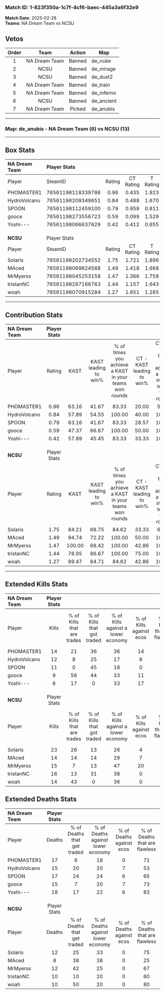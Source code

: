 ### Match ID: 1-823f350a-1c7f-4cf6-baec-445a3a6f32e9  
**Match Date**: 2025-02-28  
**Teams**: NA Dream Team vs NCSU  

## Vetos  

| Order | Team | Action | Map |
| :---: | :--: | :----: | --- |
| 1 | NA Dream Team | Banned | de_nuke |
| 2 | NCSU | Banned | de_mirage |
| 3 | NCSU | Banned | de_dust2 |
| 4 | NA Dream Team | Banned | de_train |
| 5 | NA Dream Team | Banned | de_inferno |
| 6 | NCSU | Banned | de_ancient |
| 7 | NA Dream Team | Picked | de_anubis |

---  

### **Map**: de_anubis - NA Dream Team (6) vs NCSU (13)  
---  

## Box Stats  

| **NA Dream Team** | Player Stats      |        |           |          |        |       |       |         |        |      |     |
| :- | :- | :-: | :-: | :-: | :-: | :-: | :-: | :-: | :-: | :-: | :-: |
| Player            | SteamID           | Rating | CT Rating | T Rating |  KAST  |  ADR  | Kills | Assists | Deaths | K/D  | HS% |
| PHOMASTER1        | 76561198118339786 |  0.96  |   0.435   |  1.923   | 63.16  | 78.7  |  14   |    4    |   17   | 0.82 | 64  |
| HydroVolcano      | 76561198209349651 |  0.84  |   0.488   |  1.670   | 57.89  | 68.7  |  12   |    2    |   15   | 0.80 | 50  |
| SPOON             | 76561198112459100 |  0.79  |   0.959   |  0.811   | 63.16  | 70.3  |  11   |    4    |   17   | 0.65 | 63  |
| gooce             | 76561198273556723 |  0.59  |   0.099   |  1.529   | 47.37  | 57.2  |   9   |    3    |   15   | 0.60 | 33  |
| Yoshi---          | 76561198066637629 |  0.42  |   0.412   |  0.655   | 57.89  | 45.0  |   6   |    4    |   18   | 0.33 | 16  |
|                   |                   |        |           |          |        |       |       |         |        |      |     |
|                   |                   |        |           |          |        |       |       |         |        |      |     |
|                   |                   |        |           |          |        |       |       |         |        |      |     |
| **NCSU**          | Player Stats      |        |           |          |        |       |       |         |        |      |     |
| Player            | SteamID           | Rating | CT Rating | T Rating |  KAST  |  ADR  | Kills | Assists | Deaths | K/D  | HS% |
| SoIaris           | 76561198202734552 |  1.75  |   1.721   |  1.896   | 84.21  | 109.6 |  23   |    2    |   12   | 1.92 | 34  |
| MAced             | 76561198069624568 |  1.49  |   1.418   |  1.668   | 94.74  | 88.8  |  14   |    8    |   8    | 1.75 | 50  |
| MrMyerss          | 76561198045253158 |  1.47  |   1.366   |  1.758   | 100.00 | 85.4  |  15   |   12    |   12   | 1.25 | 40  |
| tristanNC         | 76561198297166763 |  1.44  |   1.157   |  1.643   | 78.95  | 96.3  |  16   |    8    |   10   | 1.60 | 43  |
| woah              | 76561198070915284 |  1.27  |   1.651   |  1.285   | 89.47  | 58.7  |  14   |    3    |   10   | 1.40 | 42  |
---  

## Contribution Stats  

| **NA Dream Team** | Player Stats |        |                      |                                                        |                           |                                                             |                          |                                                            |
| :- | :-: | :-: | :-: | :-: | :-: | :-: | :-: | :-: |
| Player            |    Rating    |  KAST  | KAST leading to win% | % of times you achieve a KAST in your teams won rounds | CT - KAST leading to win% | CT - % of times you achieve a KAST in your teams won rounds | T - KAST leading to win% | T - % of times you achieve a KAST in your teams won rounds |
| PHOMASTER1        |     0.96     | 63.16  |        41.67         |                         83.33                          |           20.00           |                            50.00                            |          57.14           |                           100.00                           |
| HydroVolcano      |     0.84     | 57.89  |        54.55         |                         100.00                         |           40.00           |                           100.00                            |          66.67           |                           100.00                           |
| SPOON             |     0.79     | 63.16  |        41.67         |                         83.33                          |           28.57           |                           100.00                            |          60.00           |                           75.00                            |
| gooce             |     0.59     | 47.37  |        66.67         |                         100.00                         |           50.00           |                           100.00                            |          80.00           |                           100.00                           |
| Yoshi---          |     0.42     | 57.89  |        45.45         |                         83.33                          |           33.33           |                           100.00                            |          60.00           |                           75.00                            |
|                   |              |        |                      |                                                        |                           |                                                             |                          |                                                            |
|                   |              |        |                      |                                                        |                           |                                                             |                          |                                                            |
|                   |              |        |                      |                                                        |                           |                                                             |                          |                                                            |
| **NCSU**          | Player Stats |        |                      |                                                        |                           |                                                             |                          |                                                            |
| Player            |    Rating    |  KAST  | KAST leading to win% | % of times you achieve a KAST in your teams won rounds | CT - KAST leading to win% | CT - % of times you achieve a KAST in your teams won rounds | T - KAST leading to win% | T - % of times you achieve a KAST in your teams won rounds |
| SoIaris           |     1.75     | 84.21  |        68.75         |                         84.62                          |           33.33           |                            66.67                            |          90.00           |                           90.00                            |
| MAced             |     1.49     | 94.74  |        72.22         |                         100.00                         |           50.00           |                           100.00                            |          83.33           |                           100.00                           |
| MrMyerss          |     1.47     | 100.00 |        68.42         |                         100.00                         |           42.86           |                           100.00                            |          83.33           |                           100.00                           |
| tristanNC         |     1.44     | 78.95  |        86.67         |                         100.00                         |           75.00           |                           100.00                            |          90.91           |                           100.00                           |
| woah              |     1.27     | 89.47  |        64.71         |                         84.62                          |           42.86           |                           100.00                            |          80.00           |                           80.00                            |
---  

## Extended Kills Stats  

| **NA Dream Team** | Player Stats |                            |                            |                                    |                         |                              |                                 |                                       |                    |           |
| :- | :-: | :-: | :-: | :-: | :-: | :-: | :-: | :-: | :-: | :-: |
| Player            |    Kills     | % of Kills that are trades | % of Kills that got traded | % of Kills against a lower economy | % of Kills against ecos | % of Kills that are flawless | % of Kills that are close duels | % of Kills that are assisted by flash | Pistol Round Kills | AWP Kills |
| PHOMASTER1        |      14      |             21             |             36             |                 36                 |           14            |              64              |                7                |                   0                   |         0          |     2     |
| HydroVolcano      |      12      |             8              |             25             |                 17                 |            8            |              75              |                0                |                   0                   |         0          |     6     |
| SPOON             |      11      |             0              |             45             |                 18                 |            0            |              64              |                0                |                   0                   |         0          |     0     |
| gooce             |      9       |             56             |             44             |                 33                 |           11            |              56              |                0                |                   0                   |         0          |     0     |
| Yoshi---          |      6       |             17             |             0              |                 33                 |           17            |              50              |                0                |                   0                   |         1          |     0     |
|                   |              |                            |                            |                                    |                         |                              |                                 |                                       |                    |           |
|                   |              |                            |                            |                                    |                         |                              |                                 |                                       |                    |           |
|                   |              |                            |                            |                                    |                         |                              |                                 |                                       |                    |           |
| **NCSU**          | Player Stats |                            |                            |                                    |                         |                              |                                 |                                       |                    |           |
| Player            |    Kills     | % of Kills that are trades | % of Kills that got traded | % of Kills against a lower economy | % of Kills against ecos | % of Kills that are flawless | % of Kills that are close duels | % of Kills that are assisted by flash | Pistol Round Kills | AWP Kills |
| SoIaris           |      23      |             26             |             13             |                 26                 |            4            |              83              |                0                |                   9                   |         13         |     4     |
| MAced             |      14      |             14             |             14             |                 29                 |            7            |              57              |                0                |                   7                   |         0          |     0     |
| MrMyerss          |      15      |             7              |             13             |                 47                 |           20            |              73              |               13                |                   7                   |         0          |     2     |
| tristanNC         |      16      |             13             |             31             |                 38                 |            0            |              63              |                0                |                  13                   |         0          |     2     |
| woah              |      14      |             43             |             0              |                 36                 |            0            |              64              |                0                |                   0                   |         0          |     1     |
## Extended Deaths Stats  

| **NA Dream Team** | Player Stats |                             |                                   |                          |                               |                            |                           |               |
| :- | :-: | :-: | :-: | :-: | :-: | :-: | :-: | :-: |
| Player            |    Deaths    | % of Deaths that get traded | % of Deaths against lower economy | % of Deaths against ecos | % of Deaths that are flawless | % of Deaths that are close | % of Deaths while blinded | Deaths to AWP |
| PHOMASTER1        |      17      |              6              |                18                 |            0             |              71               |             0              |             6             |       1       |
| HydroVolcano      |      15      |             20              |                20                 |            7             |              53               |             0              |             7             |       2       |
| SPOON             |      17      |             24              |                24                 |            6             |              65               |             6              |             6             |       4       |
| gooce             |      15      |              7              |                20                 |            7             |              73               |             7              |             0             |       3       |
| Yoshi---          |      18      |             17              |                22                 |            6             |              83               |             0              |            17             |       3       |
|                   |              |                             |                                   |                          |                               |                            |                           |               |
|                   |              |                             |                                   |                          |                               |                            |                           |               |
|                   |              |                             |                                   |                          |                               |                            |                           |               |
| **NCSU**          | Player Stats |                             |                                   |                          |                               |                            |                           |               |
| Player            |    Deaths    | % of Deaths that get traded | % of Deaths against lower economy | % of Deaths against ecos | % of Deaths that are flawless | % of Deaths that are close | % of Deaths while blinded | Deaths to AWP |
| SoIaris           |      12      |             25              |                33                 |            0             |              75               |             0              |             0             |       1       |
| MAced             |      8       |             38              |                38                 |            0             |              25               |             0              |             0             |       0       |
| MrMyerss          |      12      |             42              |                25                 |            0             |              67               |             8              |             0             |       0       |
| tristanNC         |      10      |             10              |                20                 |            0             |              60               |             0              |             0             |       0       |
| woah              |      10      |             50              |                20                 |            0             |              80               |             0              |             0             |       0       |
